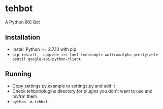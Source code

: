 # tehbot
A Python IRC Bot

## Installation
* Install Python >= 2.7.10 with pip
* `pip install --upgrade irc lxml tmdbsimple wolframalpha prettytable psutil google-api-python-client`

## Running
* Copy settings.py.example to settings.py and edit it
* Check tehbot/plugins directory for plugins you don't want to use and mv/rm them
* `python -m tehbot`

